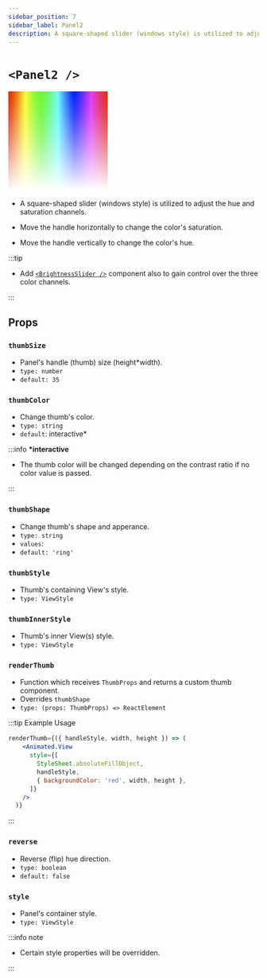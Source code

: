 ```yaml
---
sidebar_position: 7
sidebar_label: Panel2
description: A square-shaped slider (windows style) is utilized to adjust the hue and saturation channels.
---
```


# `<Panel2 />`

![panel2](../../../images/panel2.png)

- A square-shaped slider (windows style) is utilized to adjust the hue and saturation channels.

- Move the handle horizontally to change the color's saturation.

- Move the handle vertically to change the color's hue.

:::tip

- Add [`<BrightnessSlider />`](./BrightnessSlider) component also to gain control over the three color channels.

:::

## Props

### `thumbSize`

- Panel's handle (thumb) size (height\*width).
- `type: number`
- `default: 35`

### `thumbColor`

- Change thumb's color.
- `type: string`
- `default`: interactive\*

:::info **\*interactive**

- The thumb color will be changed depending on the contrast ratio if no color value is passed.

:::

### `thumbShape`

- Change thumb's shape and apperance.
- `type: string`
- `values`: <shapes/>
- `default: 'ring'`

### `thumbStyle`

- Thumb's containing View's style.
- `type: ViewStyle`

### `thumbInnerStyle`

- Thumb's inner View(s) style.
- `type: ViewStyle`

### `renderThumb`

- Function which receives `ThumbProps` and returns a custom thumb component.
- Overrides `thumbShape`
- `type: (props: ThumbProps) => ReactElement`

:::tip Example Usage

```jsx
renderThumb={({ handleStyle, width, height }) => (
    <Animated.View
      style={[
        StyleSheet.absoluteFillObject,
        handleStyle,
        { backgroundColor: 'red', width, height },
      ]}
    />
  )}
```
:::

### `reverse`

- Reverse (flip) hue direction.
- `type: boolean`
- `default: false`

### `style`

- Panel's container style.
- `type: ViewStyle`

:::info note

- Certain style properties will be overridden.

:::
